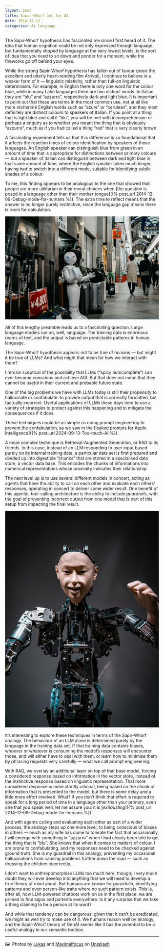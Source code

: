 ```yaml
---
layout: post
title: Sapir-Whorf but for AI
date: 2024-12-11
categories: AI language
---
```


The Sapir-Whorf hypothesis has fascinated me since I first heard of it. The idea that human cognition could be not only expressed through language, but fundamentally *shaped* by language at the very lowest levels, is the sort of idea that you need to sit down and ponder for a moment, while the fireworks go off behind your eyes.

While the strong Sapir-Whorf hypothesis has fallen out of favour (*pace* the excellent and utterly heart-rending film *Arrival*), I continue to believe in a weaker form of it — linguistic relativity, rather than full-on linguistic determinism. For example, in English there is only one word for the colour blue, while in many Latin languages there are two distinct words. In Italian they are “blu” and “azzurro”, respectively dark and light blue. It is important to point out that these are terms in the most common use, not at all like more *récherché* English words such as “azure” or “cerulean”, and they most definitely are distinct colours to speakers of Italian. If you point at a thing that is light blue and call it “blu”, you will be met with incomprehension or perhaps a enquiry as to whether you meant the thing that is obviously “azzurro”, much as if you had called a thing “red” that is very clearly brown.

A fascinating experiment tells us that this difference is so foundational that it affects the reaction times of colour identification by speakers of those languages. An English speaker can distinguish blue from green in an amount of time that is appropriate for distinctions between primary colours — but a speaker of Italian can distinguish between dark and light blue in that same amount of time, where the English speaker takes much longer, having had to switch into a different mode, suitable for identifying subtle shades of a colour. 

To me, this finding appears to be analogous to the one that showed that people are more utilitarian in their moral choices when [the question is posed in a language other than their mother tongue]({% post_url 2014-12-09-Debug-mode-for-humans %}). 
The extra time to reflect means that the answer is no longer purely instinctive, since the language gap means there is room for calculation.

![](/images/lukas-hND1OG3q67k-unsplash.jpg)

All of this lengthy preamble leads us to a fascinating question. Large language models run on, well, language. The training data is enormous reams of text, and the output is based on predictable patterns in human language.

The Sapir-Whorf hypothesis appears not to be true of humans — but might it be true of LLMs? And what might that mean for how we interact with them?

I remain sceptical of the possibility that LLMs (“spicy autocomplete”) can ever become conscious and achieve AGI. But that does not mean that they cannot be *useful* in their current and probable future state.

One of the big problems we have with LLMs today is still their propensity to hallucinate or confabulate: to provide output that is correctly formatted, but factually incorrect. Useful applications of LLMs these days tend to use a variety of strategies to protect against this happening and to mitigate the consequences if it does.

These techniques could be as simple as doing prompt engineering to prevent the confabulation, as we saw in the [leaked prompts for Apple Intelligence]({% post_url 2024-09-10-Too-much-AI %}).

A more complex technique is Retrieval-Augmented Generation, or RAG to its friends. In this case, instead of an LLM responding to user input based purely on its internal training data, a particular data set is first prepared and divided up into digestible “chunks” that are stored in a specialised data store, a vector data base. This encodes the chunks of informations into numerical representations whose proximity indicates their relationship.

The next level up is to use several different models in concert, acting as agents that have the ability to call on each other and evaluate each others’ responses, operating in concert to deliver some wider result. One benefit of this agentic, tool-calling architecture is the ability to include *guardrails*, with the goal of preventing incorrect output from one model that is part of this setup from impacting the final result.

![](/images/maximalfocus-naSAHDWRNbQ-unsplash.jpg)

It’s interesting to explore these techniques in terms of the Sapir-Whorf analogy. The behaviour of an LLM alone is determined purely by the language in the training data set. If that training data contains biases, whoever or whatever is consuming the model’s responses will encounter those, and will either have to deal with them, or learn how to minimise them by phrasing requests very carefully — what we call prompt engineering.

With RAG, we overlay an additional layer on top of that base model, forcing a considered response based on information in the vector store, instead of the instinctive response based on linguistic representation. That more considered response is more strictly rational, being based on the chunk of information that is presented to the model, but there is some delay and a little more effort involved. What? If you don’t think that effort is required to speak for a long period of time in a language other than your primary, even one that you speak well, let me assure you: it is [*exhausting*]({% post_url 2014-12-09-Debug-mode-for-humans %}).

And with agents calling and evaluating each other as part of a wider process, the analogy steps up one more level, to being conscious of biases in others — much as my wife has come to tolerate the fact that occasionally, I will emerge with something in “azzurro” when I had clearly been told to get the thing that is “blu”. She knows that when it comes to matters of colour, I am prone to confabulating, and my responses need to be checked against ground truth. She is my guardrail in this analogy, preventing my occasional hallucinations from causing problems further down the road — such as dressing the children incorrectly.

I don’t want to anthropomorphise LLMs too much here, though; I very much doubt they will ever develop into anything that we will need to develop a true theory of mind about. But humans are known for *pareidolia*, identifying patterns and even person-like traits where no such pattern exists. This is, after all, how LLM-powered chatbots work on us in the first place: we are primed to find signs and portents everywhere. Is it any surprise that we take a thing claiming to be a person at its word?

And while that tendency can be dangerous, given that it can’t be eradicated, we might as well try to make use of it. We humans reason well by analogy, and the Sapir-Whorf theory of GenAI seems like it has the potential to be a useful analogy in our semantic toolbox.

*** 

🖼️  Photos by [Lukas](https://unsplash.com/@hauntedeyes) and [Maximalfocus](https://www.maximalfocus.com) on [Unsplash](https://www.unsplash.com)